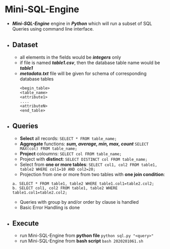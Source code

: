 # Mini-SQL-Engine

  - ***Mini-SQL-Engine*** engine in ***Python*** which will run a subset of SQL Queries using command line interface.
  - ## **Dataset**
    - all elements in the fields would be ***integers*** only
    - if file is named ***table1.csv***, then the database table name would be ***table1***
    - ***metadata.txt*** file will be given for schema of corresponding database tables
      ```
      <begin_table>
      <table_name>
      <attribute1>
      ....
      <attributeN>
      <end_table>
      ```
  - ## **Queries**
    - **Select** all records: ``` SELECT * FROM table_name; ```
    - **Aggregate** functions: ***sum, average, min, max, count*** ``` SELECT MAX(col) FROM table_name; ```
    - **Project** coloumns: ``` SELECT col FROM table_name; ```
    - Project with **distinct**: ``` SELECT DISTINCT col FROM table_name; ```
    - Select from **one or more tables**: ``` SELECT col1, col2 FROM table1, table2 WHERE col1=10 AND col2=20; ```
    - Projection from one or more from two tables with **one join condition**: 
    ```
    a. SELECT * FROM table1, table2 WHERE table1.col1=table2.col2;
    b. SELECT col1, col2 FROM table1, table2 WHERE table1.col1=table2.col2; 
    ```
    - Queries with group by and/or order by clause is handled
    - Basic Error Handling is done
  - ## **Execute**
    - run Mini-SQL-Engine from **python file** ``` python sql.py "<query>" ```
    - run Mini-SQL-Engine from **bash script** ``` bash 2020201061.sh ```
